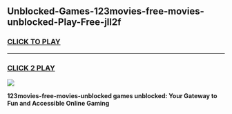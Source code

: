 
## Unblocked-Games-123movies-free-movies-unblocked-Play-Free-jll2f
<h3>
<a href="https://premium76.site?title=123movies-free-movies-unblocked&ref=12A">CLICK TO PLAY</a></h3>
<hr>

<h3>
<a href="https://premium76.site?title=123movies-free-movies-unblocked&ref=12A">CLICK 2 PLAY</a>
  
</h3>

<a href="https://premium76.site?title=123movies-free-movies-unblocked&ref=12A"><img src="https://clearcache.store/games.png"></a>


**123movies-free-movies-unblocked games unblocked: Your Gateway to Fun and Accessible Online Gaming**
